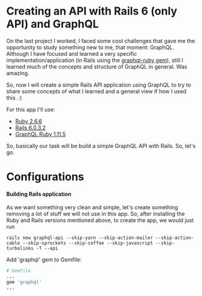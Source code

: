 Creating an API with Rails 6 (only API) and GraphQL
===

On the last project I worked, I faced some cool challenges that gave me the opportunity to study something new to me, that moment: GraphQL. Although I have focused and learned a very specific implementation/application (in Rails using the [graphql-ruby gem](https://graphql-ruby.org/)), still I learned much of the concepts and structure of GraphQL in general. Was amazing.

So, now I will create a simple Rails API application using GraphQL to try to share some concepts of what I learned and a general view if how I used this. :)

For this app I'll use:

* [Ruby 2.6.6](https://cache.ruby-lang.org/pub/ruby/2.6.6/ruby-2.6.6.zip)
* [Rails 6.0.3.2](https://weblog.rubyonrails.org/2020/6/17/Rails-6-0-3-2-has-been-released/)
* [GraphQL Ruby 1.11.5](https://github.com/rmosolgo/graphql-ruby/tree/v1.11.5)

So, basically our task will be build a simple GraphQL API with Rails. So, let's go.

Configurations
===

#### Building Rails application

As we want something very clean and simple, let's create something removing a lot of stuff we will not use in this app. So, after installing the Ruby and Rails versions mentioned above, to create the app, we would just run

```shell
rails new graphql-api --skip-yarn --skip-action-mailer --skip-action-cable --skip-sprockets --skip-coffee --skip-javascript --skip-turbolinks -T --api
```

Add 'graphql' gem to Gemfile:

```ruby
# Gemfile
...
gem 'graphql'
...
```